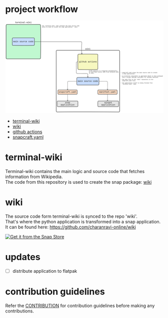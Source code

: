 # project workflow

![workflow](https://github.com/charanravi-online/terminal-wiki/blob/main/wiki_project_workflow.png)

- [terminal-wiki](https://github.com/charanravi-online/terminal-wiki)
- [wiki](https://github.com/charanravi-online/wiki)
- [github actions](https://github.com/charanravi-online/wiki/actions)
- [snapcraft.yaml](https://github.com/charanravi-online/wiki/blob/main/snapcraft.yaml)

# terminal-wiki

Terminal-wiki contains the main logic and source code that fetches information from Wikipedia.\
The code from this repository is used to create the snap package: [wiki](https://snapcraft.io/wiki)



# wiki
The source code form terminal-wiki is synced to the repo 'wiki'.\
That's where the python application is transformed into a snap application.\
It can be found here:  https://github.com/charanravi-online/wiki

[![Get it from the Snap Store](https://snapcraft.io/static/images/badges/en/snap-store-black.svg)](https://snapcraft.io/wiki)

# updates
- [ ] distribute application to flatpak


# contribution guidelines
Refer the [CONTRIBUTION](https://github.com/charanravi-online/terminal-wiki/blob/main/docs/CONTRIBUTING.md) for contribution guidelines before making any contributions.
